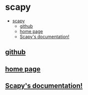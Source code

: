 # scapy

- [scapy](#scapy)
  - [github](#github)
  - [home page](#home-page)
  - [Scapy's documentation!](#scapys-documentation)

## [github](https://github.com/secdev/scapy/)

## [home page](https://scapy.net/)

## [Scapy's documentation!](https://scapy.readthedocs.io/en/latest/index.html)


